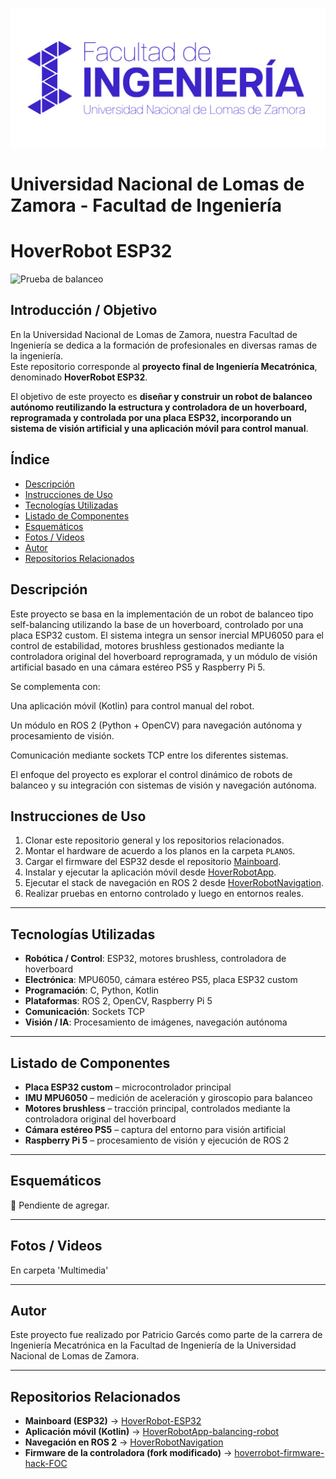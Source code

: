 ![Logo Institucional](https://github.com/JonatanBogadoUNLZ/PPS-Jonatan-Bogado/blob/9952aac097aca83a1aadfc26679fc7ec57369d82/LOGO%20AZUL%20HORIZONTAL%20-%20fondo%20transparente.png)
# Universidad Nacional de Lomas de Zamora - Facultad de Ingeniería

# HoverRobot ESP32

![Prueba de balanceo](Multimedia/robot_path.gif)

## Introducción / Objetivo

En la Universidad Nacional de Lomas de Zamora, nuestra Facultad de Ingeniería se dedica a la formación de profesionales en diversas ramas de la ingeniería.  
Este repositorio corresponde al **proyecto final de Ingeniería Mecatrónica**, denominado **HoverRobot ESP32**.  

El objetivo de este proyecto es **diseñar y construir un robot de balanceo autónomo reutilizando la estructura y controladora de un hoverboard, reprogramada y controlada por una placa ESP32, incorporando un sistema de visión artificial y una aplicación móvil para control manual**.  


## Índice

- [Descripción](#descripción)  
- [Instrucciones de Uso](#instrucciones-de-uso)  
- [Tecnologías Utilizadas](#tecnologías-utilizadas)  
- [Listado de Componentes](#listado-de-componentes)  
- [Esquemáticos](#esquemáticos)  
- [Fotos / Videos](#fotos--videos)  
- [Autor](#autor)  
- [Repositorios Relacionados](#repositorios-relacionados)  

## Descripción

Este proyecto se basa en la implementación de un robot de balanceo tipo self-balancing utilizando la base de un hoverboard, controlado por una placa ESP32 custom.
El sistema integra un sensor inercial MPU6050 para el control de estabilidad, motores brushless gestionados mediante la controladora original del hoverboard reprogramada, y un módulo de visión artificial basado en una cámara estéreo PS5 y Raspberry Pi 5.

Se complementa con:

Una aplicación móvil (Kotlin) para control manual del robot.

Un módulo en ROS 2 (Python + OpenCV) para navegación autónoma y procesamiento de visión.

Comunicación mediante sockets TCP entre los diferentes sistemas.

El enfoque del proyecto es explorar el control dinámico de robots de balanceo y su integración con sistemas de visión y navegación autónoma.

## Instrucciones de Uso

1. Clonar este repositorio general y los repositorios relacionados.  
2. Montar el hardware de acuerdo a los planos en la carpeta `PLANOS`.  
3. Cargar el firmware del ESP32 desde el repositorio [Mainboard](https://github.com/patoGarces/HoverRobot-ESP32).  
4. Instalar y ejecutar la aplicación móvil desde [HoverRobotApp](https://github.com/patoGarces/HoverRobotApp-balancing-robot/).  
5. Ejecutar el stack de navegación en ROS 2 desde [HoverRobotNavigation](https://github.com/patoGarces/HoverRobotNavigation).  
6. Realizar pruebas en entorno controlado y luego en entornos reales.  

---

## Tecnologías Utilizadas

- **Robótica / Control**: ESP32, motores brushless, controladora de hoverboard  
- **Electrónica**: MPU6050, cámara estéreo PS5, placa ESP32 custom  
- **Programación**: C, Python, Kotlin  
- **Plataformas**: ROS 2, OpenCV, Raspberry Pi 5  
- **Comunicación**: Sockets TCP  
- **Visión / IA**: Procesamiento de imágenes, navegación autónoma  

---

## Listado de Componentes  

- **Placa ESP32 custom** – microcontrolador principal  
- **IMU MPU6050** – medición de aceleración y giroscopio para balanceo  
- **Motores brushless** – tracción principal, controlados mediante la controladora original del hoverboard  
- **Cámara estéreo PS5** – captura del entorno para visión artificial  
- **Raspberry Pi 5** – procesamiento de visión y ejecución de ROS 2  

---

## Esquemáticos

📌 Pendiente de agregar. 

---

## Fotos / Videos

En carpeta 'Multimedia'

---

## Autor

Este proyecto fue realizado por Patricio Garcés como parte de la carrera de Ingeniería Mecatrónica en la Facultad de Ingeniería de la Universidad Nacional de Lomas de Zamora.

---


## Repositorios Relacionados  

- **Mainboard (ESP32)** → [HoverRobot-ESP32](https://github.com/patoGarces/HoverRobot-ESP32)  
- **Aplicación móvil (Kotlin)** → [HoverRobotApp-balancing-robot](https://github.com/patoGarces/HoverRobotApp-balancing-robot/)  
- **Navegación en ROS 2** → [HoverRobotNavigation](https://github.com/patoGarces/HoverRobotNavigation)
- **Firmware de la controladora (fork modificado)** → [hoverrobot-firmware-hack-FOC](https://github.com/patoGarces/hoverrobot-firmware-hack-FOC) 
